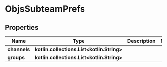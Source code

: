 
# ObjsSubteamPrefs

## Properties
Name | Type | Description | Notes
------------ | ------------- | ------------- | -------------
**channels** | **kotlin.collections.List&lt;kotlin.String&gt;** |  | 
**groups** | **kotlin.collections.List&lt;kotlin.String&gt;** |  | 



